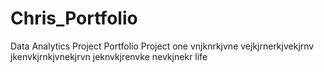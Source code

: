 # Chris_Portfolio
Data Analytics Project Portfolio
Project one
vnjknrkjvne
vejkjrnerkjvekjrnv
jkenvkjrnkjvnekjrvn
jeknvkjrenvke
nevkjnekr
life

